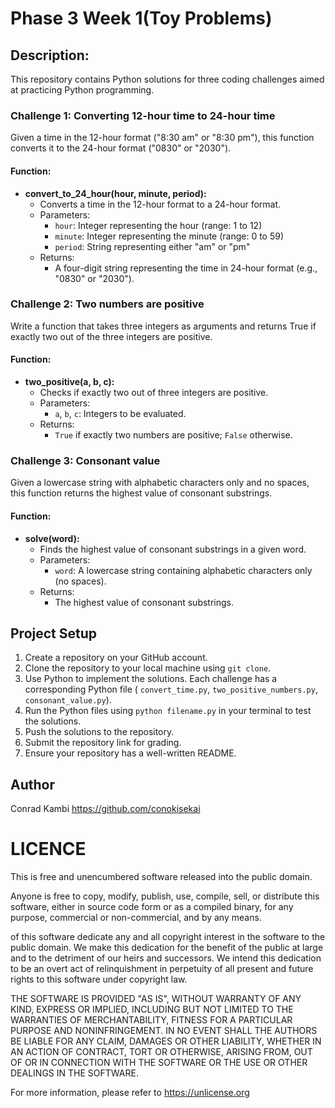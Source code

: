 # Phase 3 Week 1(Toy Problems)

## Description:

This repository contains Python solutions for three coding challenges aimed at practicing Python programming.


### Challenge 1: Converting 12-hour time to 24-hour time

Given a time in the 12-hour format ("8:30 am" or "8:30 pm"), this function converts it to the 24-hour format ("0830" or "2030").

#### Function:
- **convert_to_24_hour(hour, minute, period):**
  - Converts a time in the 12-hour format to a 24-hour format.
  - Parameters:
    - `hour`: Integer representing the hour (range: 1 to 12)
    - `minute`: Integer representing the minute (range: 0 to 59)
    - `period`: String representing either "am" or "pm"
  - Returns:
    - A four-digit string representing the time in 24-hour format (e.g., "0830" or "2030").

### Challenge 2: Two numbers are positive

Write a function that takes three integers as arguments and returns True if exactly two out of the three integers are positive.

#### Function:
- **two_positive(a, b, c):**
  - Checks if exactly two out of three integers are positive.
  - Parameters:
    - `a`, `b`, `c`: Integers to be evaluated.
  - Returns:
    - `True` if exactly two numbers are positive; `False` otherwise.

### Challenge 3: Consonant value

Given a lowercase string with alphabetic characters only and no spaces, this function returns the highest value of consonant substrings.

#### Function:
- **solve(word):**
  - Finds the highest value of consonant substrings in a given word.
  - Parameters:
    - `word`: A lowercase string containing alphabetic characters only (no spaces).
  - Returns:
    - The highest value of consonant substrings.

## Project Setup

1. Create a repository on your GitHub account.
2. Clone the repository to your local machine using `git clone`.
3. Use Python to implement the solutions.
   Each challenge has a corresponding Python file ( `convert_time.py`, `two_positive_numbers.py`, `consonant_value.py`).
4. Run the Python files using `python filename.py` in your terminal to test the solutions.
5. Push the solutions to the repository.
6. Submit the repository link for grading.
7. Ensure your repository has a well-written README.

## Author

Conrad Kambi
https://github.com/conokisekai

# LICENCE
This is free and unencumbered software released into the public domain.

Anyone is free to copy, modify, publish, use, compile, sell, or
distribute this software, either in source code form or as a compiled
binary, for any purpose, commercial or non-commercial, and by any
means.

of this software dedicate any and all copyright interest in the
software to the public domain. We make this dedication for the benefit
of the public at large and to the detriment of our heirs and
successors. We intend this dedication to be an overt act of
relinquishment in perpetuity of all present and future rights to this
software under copyright law.

THE SOFTWARE IS PROVIDED "AS IS", WITHOUT WARRANTY OF ANY KIND,
EXPRESS OR IMPLIED, INCLUDING BUT NOT LIMITED TO THE WARRANTIES OF
MERCHANTABILITY, FITNESS FOR A PARTICULAR PURPOSE AND NONINFRINGEMENT.
IN NO EVENT SHALL THE AUTHORS BE LIABLE FOR ANY CLAIM, DAMAGES OR
OTHER LIABILITY, WHETHER IN AN ACTION OF CONTRACT, TORT OR OTHERWISE,
ARISING FROM, OUT OF OR IN CONNECTION WITH THE SOFTWARE OR THE USE OR
OTHER DEALINGS IN THE SOFTWARE.

For more information, please refer to <https://unlicense.org>